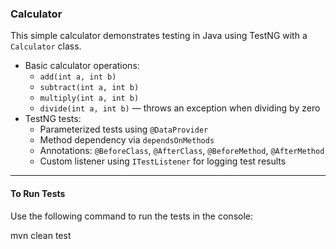 ### Calculator

This simple calculator demonstrates testing in Java using TestNG with a `Calculator` class.

- Basic calculator operations:
    - `add(int a, int b)`
    - `subtract(int a, int b)`
    - `multiply(int a, int b)`
    - `divide(int a, int b)` — throws an exception when dividing by zero
- TestNG tests:
    - Parameterized tests using `@DataProvider`
    - Method dependency via `dependsOnMethods`
    - Annotations: `@BeforeClass`, `@AfterClass`, `@BeforeMethod`, `@AfterMethod`
    - Custom listener using `ITestListener` for logging test results

---

#### To Run Tests

Use the following command to run the tests in the console:

mvn clean test